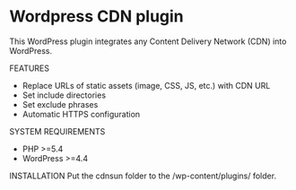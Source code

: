 # Wordpress CDN plugin
This WordPress plugin integrates any Content Delivery Network (CDN) into WordPress.

FEATURES
* Replace URLs of static assets (image, CSS, JS, etc.) with CDN URL
* Set include directories
* Set exclude phrases
* Automatic HTTPS configuration

SYSTEM REQUIREMENTS
* PHP >=5.4
* WordPress >=4.4

INSTALLATION
Put the cdnsun folder to the /wp-content/plugins/ folder.

